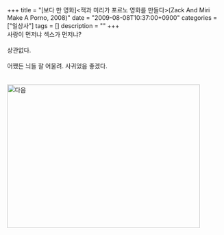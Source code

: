 +++
title = "[보다 만 영화]<잭과 미리가 포르노 영화를 만들다>(Zack And Miri Make A Porno, 2008)"
date = "2009-08-08T10:37:00+0900"
categories = ["일상사"]
tags = []
description = ""
+++
<span class="copyright_entry" style="display:block;" title="[보다 만 영화]<잭과 미리가 포르노 영화를 만들다>(Zack And Miri Make A Porno, 2008)@@**@@http://shed.egloos.com/1936503"></span>사랑이 먼저냐 섹스가 먼저냐?
<br>
<br>상관없다.
<br>
<br>어쨌든 늬들 잘 어울려. 사귀었음 좋겠다. 
<br>
<br>
<br>
<img style="width: 450px; height: 336px;" src="/attachment/1936503_1.jpeg" id="imgb" title="다음"> 
<!--
       <rdf:RDF xmlns:rdf="http://www.w3.org/1999/02/22-rdf-syntax-ns#"
		    xmlns:dc="http://purl.org/dc/elements/1.1/"
		    xmlns:trackback="http://madskills.com/public/xml/rss/module/trackback/">
       <rdf:Description
	        rdf:about="http://shed.egloos.com/1936503"
	        dc:identifier="http://shed.egloos.com/1936503"
	        dc:title="[보다 만 영화]&lt;잭과 미리가 포르노 영화를 만들다&gt;(Zack And Miri Make A Porno, 2008)"
	        trackback:ping="http://shed.egloos.com/tb/1936503"/>
       </rdf:RDF>
       -->

<ul></ul>